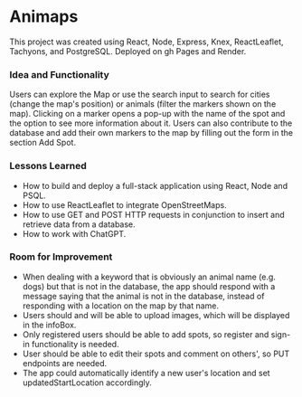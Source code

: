 # Animaps

This project was created using React, Node, Express, Knex, ReactLeaflet, Tachyons, and PostgreSQL. Deployed on gh Pages and Render. 

### Idea and Functionality

Users can explore the Map or use the search input to search for cities (change the map's position) or animals (filter the markers shown on the map). Clicking on a marker opens a pop-up with the name of the spot and the option to see more information about it. Users can also contribute to the database and add their own markers to the map by filling out the form in the section Add Spot. 

### Lessons Learned

* How to build and deploy a full-stack application using React, Node and PSQL. 
* How to use ReactLeaflet to integrate OpenStreetMaps. 
* How to use GET and POST HTTP requests in conjunction to insert and retrieve data from a database.
* How to work with ChatGPT.

### Room for Improvement

* When dealing with a keyword that is obviously an animal name (e.g. dogs) but that is not in the database, the app should respond with a message saying that the animal is not in the database, instead of responding with a location on the map by that name.
* Users should and will be able to upload images, which will be displayed in the infoBox.
* Only registered users should be able to add spots, so register and sign-in functionality is needed. 
* User should be able to edit their spots and comment on others', so PUT endpoints are needed.
* The app could automatically identify a new user's location and set updatedStartLocation accordingly. 


